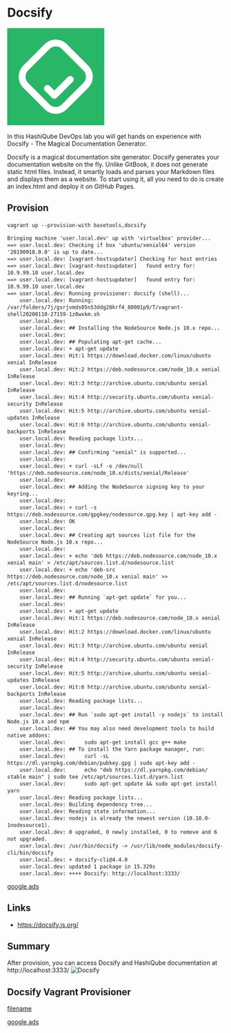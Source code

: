 # Docsify

![Docsify Logo](images/docsify-logo.png?raw=true "Docsify Logo")

In this HashiQube DevOps lab you will get hands on experience with Docsify - The Magical Documentation Generator.

Docsify is a magical documentation site generator. Docsify generates your documentation website on the fly. Unlike GitBook, it does not generate static html files. Instead, it smartly loads and parses your Markdown files and displays them as a website. To start using it, all you need to do is create an index.html and deploy it on GitHub Pages.

## Provision
`vagrant up --provision-with basetools,docsify`

```log
Bringing machine 'user.local.dev' up with 'virtualbox' provider...
==> user.local.dev: Checking if box 'ubuntu/xenial64' version '20190918.0.0' is up to date...
==> user.local.dev: [vagrant-hostsupdater] Checking for host entries
==> user.local.dev: [vagrant-hostsupdater]   found entry for: 10.9.99.10 user.local.dev
==> user.local.dev: [vagrant-hostsupdater]   found entry for: 10.9.99.10 user.local.dev
==> user.local.dev: Running provisioner: docsify (shell)...
    user.local.dev: Running: /var/folders/7j/gsrjvmds05n53ddg28krf4_80001p9/T/vagrant-shell20200110-27159-1z0wxkm.sh
    user.local.dev:
    user.local.dev: ## Installing the NodeSource Node.js 10.x repo...
    user.local.dev:
    user.local.dev: ## Populating apt-get cache...
    user.local.dev: + apt-get update
    user.local.dev: Hit:1 https://download.docker.com/linux/ubuntu xenial InRelease
    user.local.dev: Hit:2 https://deb.nodesource.com/node_10.x xenial InRelease
    user.local.dev: Hit:3 http://archive.ubuntu.com/ubuntu xenial InRelease
    user.local.dev: Hit:4 http://security.ubuntu.com/ubuntu xenial-security InRelease
    user.local.dev: Hit:5 http://archive.ubuntu.com/ubuntu xenial-updates InRelease
    user.local.dev: Hit:6 http://archive.ubuntu.com/ubuntu xenial-backports InRelease
    user.local.dev: Reading package lists...
    user.local.dev:
    user.local.dev: ## Confirming "xenial" is supported...
    user.local.dev:
    user.local.dev: + curl -sLf -o /dev/null 'https://deb.nodesource.com/node_10.x/dists/xenial/Release'
    user.local.dev:
    user.local.dev: ## Adding the NodeSource signing key to your keyring...
    user.local.dev:
    user.local.dev: + curl -s https://deb.nodesource.com/gpgkey/nodesource.gpg.key | apt-key add -
    user.local.dev: OK
    user.local.dev:
    user.local.dev: ## Creating apt sources list file for the NodeSource Node.js 10.x repo...
    user.local.dev:
    user.local.dev: + echo 'deb https://deb.nodesource.com/node_10.x xenial main' > /etc/apt/sources.list.d/nodesource.list
    user.local.dev: + echo 'deb-src https://deb.nodesource.com/node_10.x xenial main' >> /etc/apt/sources.list.d/nodesource.list
    user.local.dev:
    user.local.dev: ## Running `apt-get update` for you...
    user.local.dev:
    user.local.dev: + apt-get update
    user.local.dev: Hit:1 https://deb.nodesource.com/node_10.x xenial InRelease
    user.local.dev: Hit:2 https://download.docker.com/linux/ubuntu xenial InRelease
    user.local.dev: Hit:3 http://archive.ubuntu.com/ubuntu xenial InRelease
    user.local.dev: Hit:4 http://security.ubuntu.com/ubuntu xenial-security InRelease
    user.local.dev: Hit:5 http://archive.ubuntu.com/ubuntu xenial-updates InRelease
    user.local.dev: Hit:6 http://archive.ubuntu.com/ubuntu xenial-backports InRelease
    user.local.dev: Reading package lists...
    user.local.dev:
    user.local.dev: ## Run `sudo apt-get install -y nodejs` to install Node.js 10.x and npm
    user.local.dev: ## You may also need development tools to build native addons:
    user.local.dev:      sudo apt-get install gcc g++ make
    user.local.dev: ## To install the Yarn package manager, run:
    user.local.dev:      curl -sL https://dl.yarnpkg.com/debian/pubkey.gpg | sudo apt-key add -
    user.local.dev:      echo "deb https://dl.yarnpkg.com/debian/ stable main" | sudo tee /etc/apt/sources.list.d/yarn.list
    user.local.dev:      sudo apt-get update && sudo apt-get install yarn
    user.local.dev: Reading package lists...
    user.local.dev: Building dependency tree...
    user.local.dev: Reading state information...
    user.local.dev: nodejs is already the newest version (10.18.0-1nodesource1).
    user.local.dev: 0 upgraded, 0 newly installed, 0 to remove and 6 not upgraded.
    user.local.dev: /usr/bin/docsify -> /usr/lib/node_modules/docsify-cli/bin/docsify
    user.local.dev: + docsify-cli@4.4.0
    user.local.dev: updated 1 package in 15.329s
    user.local.dev: ++++ Docsify: http://localhost:3333/
```

[google ads](../googleads.html ':include :type=iframe width=100% height=300px')

## Links 

- https://docsify.js.org/

## Summary
After provision, you can access Docsify and HashiQube documentation at http://localhost:3333/
![Docsify](images/docsify.png?raw=true "Docsify")

## Docsify Vagrant Provisioner

[filename](docsify.sh ':include :type=code')

[google ads](../googleads.html ':include :type=iframe width=100% height=300px')